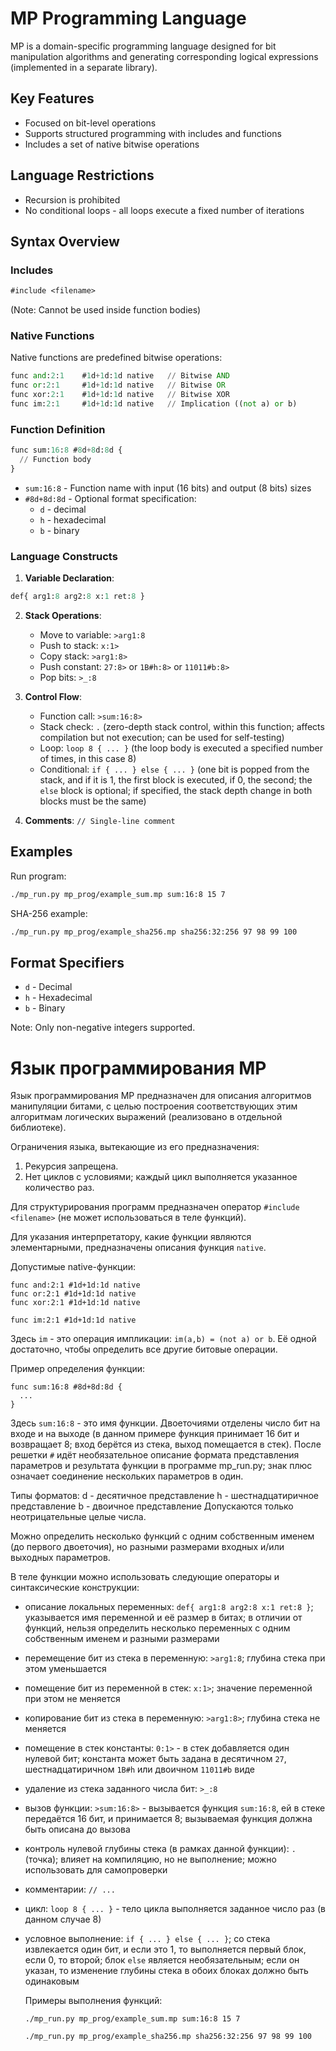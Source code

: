 # MP Programming Language

MP is a domain-specific programming language designed for bit manipulation algorithms and generating corresponding logical expressions (implemented in a separate library).

## Key Features
- Focused on bit-level operations
- Supports structured programming with includes and functions
- Includes a set of native bitwise operations

## Language Restrictions
- Recursion is prohibited
- No conditional loops - all loops execute a fixed number of iterations

## Syntax Overview

### Includes
```mp
#include <filename>
```
(Note: Cannot be used inside function bodies)

### Native Functions
Native functions are predefined bitwise operations:
```mp
func and:2:1    #1d+1d:1d native   // Bitwise AND
func or:2:1     #1d+1d:1d native   // Bitwise OR
func xor:2:1    #1d+1d:1d native   // Bitwise XOR
func im:2:1     #1d+1d:1d native   // Implication ((not a) or b)
```

### Function Definition
```mp
func sum:16:8 #8d+8d:8d {
  // Function body
}
```
- `sum:16:8` - Function name with input (16 bits) and output (8 bits) sizes
- `#8d+8d:8d` - Optional format specification:
  - `d` - decimal
  - `h` - hexadecimal
  - `b` - binary

### Language Constructs
1. **Variable Declaration**:
```mp
def{ arg1:8 arg2:8 x:1 ret:8 }
```

2. **Stack Operations**:
   - Move to variable: `>arg1:8`
   - Push to stack: `x:1>`
   - Copy stack: `>arg1:8>`
   - Push constant: `27:8>` or `1B#h:8>` or `11011#b:8>`
   - Pop bits: `>_:8`

3. **Control Flow**:
   - Function call: `>sum:16:8>`
   - Stack check: `.` (zero-depth stack control, within this function; affects compilation but not execution; can be used for self-testing)
   - Loop: `loop 8 { ... }` (the loop body is executed a specified number of times, in this case 8)
   - Conditional: `if { ... } else { ... }` (one bit is popped from the stack, and if it is 1, the first block is executed, if 0, the second; the `else` block is optional; if specified, the stack depth change in both blocks must be the same)

4. **Comments**: `// Single-line comment`

## Examples

Run program:
```bash
./mp_run.py mp_prog/example_sum.mp sum:16:8 15 7
```

SHA-256 example:
```bash
./mp_run.py mp_prog/example_sha256.mp sha256:32:256 97 98 99 100
```

## Format Specifiers
- `d` - Decimal
- `h` - Hexadecimal
- `b` - Binary

Note: Only non-negative integers supported.


# Язык программирования MP

Язык программирования MP предназначен для описания алгоритмов манипуляции битами, с целью построения соответствующих
этим алгоритмам логических выражений (реализовано в отдельной библиотеке).

Ограничения языка, вытекающие из его предназначения:
1. Рекурсия запрещена.
2. Нет циклов с условиями; каждый цикл выполняется указанное количество раз.

Для структурирования программ предназначен оператор `#include <filename>` (не может использоваться в теле функций).

Для указания интерпретатору, какие функции являются элементарными, предназначены описания функция `native`.

Допустимые native-функции:
```
func and:2:1 #1d+1d:1d native
func or:2:1 #1d+1d:1d native
func xor:2:1 #1d+1d:1d native

func im:2:1 #1d+1d:1d native
```

Здесь `im` - это операция импликации: `im(a,b) = (not a) or b`. Её одной достаточно, чтобы определить
все другие битовые операции.

Пример определения функции:
```
func sum:16:8 #8d+8d:8d {
  ...
}
```

Здесь `sum:16:8` - это имя функции. Двоеточиями отделены число бит на входе и на выходе (в данном примере
функция принимает 16 бит и возвращает 8; вход берётся из стека, выход помещается в стек). После решетки `#`
идёт необязательное описание формата представления параметров и результата функции в программе mp_run.py;
знак плюс означает соединение нескольких параметров в один.

Типы форматов:
d - десятичное представление
h - шестнадцатиричное представление
b - двоичное представление
Допускаются только неотрицательные целые числа.

Можно определить несколько функций с одним собственным именем (до первого двоеточия), но разными размерами входных
и/или выходных параметров.

В теле функции можно использовать следующие операторы и синтаксические конструкции:
- описание локальных переменных: `def{ arg1:8 arg2:8 x:1 ret:8 }`; указывается имя переменной и её размер в битах;
  в отличии от функций, нельзя определить несколько переменных с одним собственным именем и разными размерами
- перемещение бит из стека в переменную: `>arg1:8`; глубина стека при этом уменьшается
- помещение бит из переменной в стек: `x:1>`; значение переменной при этом не меняется
- копирование бит из стека в переменную: `>arg1:8>`; глубина стека не меняется
- помещение в стек константы: `0:1>` - в стек добавляется один нулевой бит; константа может быть задана
  в десятичном `27`, шестнадцатиричном `1B#h` или двоичном `11011#b` виде
- удаление из стека заданного числа бит: `>_:8`
- вызов функции: `>sum:16:8>` - вызывается функция `sum:16:8`, ей в стеке передаётся 16 бит, и принимается 8;
  вызываемая функция должна быть описана до вызова
- контроль нулевой глубины стека (в рамках данной функции): `.` (точка); влияет на компиляцию, но не выполнение;
  можно использовать для самопроверки
- комментарии: `// ...`
- цикл: `loop 8 { ... }` - тело цикла выполняется заданное число раз (в данном случае 8)
- условное выполнение: `if { ... } else { ... }`; со стека извлекается один бит, и если это 1, то выполняется
  первый блок, если 0, то второй; блок `else` является необязательным; если он указан, то изменение глубины стека
  в обоих блоках должно быть одинаковым

  Примеры выполнения функций:

  ```
  ./mp_run.py mp_prog/example_sum.mp sum:16:8 15 7
  ```

  ```
  ./mp_run.py mp_prog/example_sha256.mp sha256:32:256 97 98 99 100
  ```
